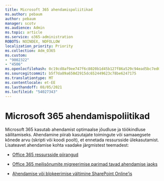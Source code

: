 ```yaml
---
title: Microsoft 365 ahendamispoliitikad
ms.author: pebaum
author: pebaum
manager: scotv
ms.audience: Admin
ms.topic: article
ms.service: o365-administration
ROBOTS: NOINDEX, NOFOLLOW
localization_priority: Priority
ms.collection: Adm_O365
ms.custom:
- "9002322"
- "4506"
ms.openlocfilehash: 0c19cd8af9ee747f6c8020b1d45b127f86a529c94ead5bc7ed08e0f74f332b65
ms.sourcegitcommit: b5f7da89a650d2915dc652449623c78be6247175
ms.translationtype: MT
ms.contentlocale: et-EE
ms.lasthandoff: 08/05/2021
ms.locfileid: "54027343"
---
```

# <a name="microsoft-365-throttle-policies"></a>Microsoft 365 ahendamispoliitikad

Microsoft 365 kasutab ahendamist optimaalse jõudluse ja töökindluse säilitamiseks. Ahendamine piirab kasutajate toimingute või samaaegsete kõnede arvu (skripti või koodi poolt), et ennetada ressursside ülekasutamist. Lisateavet ahendamise kohta vaadake järgmistest teemadest:

- [Office 365 ressursside piirangud](https://docs.microsoft.com/office365/Enterprise/office-365-resource-limits)

- [Office 365 meilisõnumite migreerimise parimad tavad ahendamise jaoks](https://docs.microsoft.com/exchange/mailbox-migration/office-365-migration-best-practices#office-365-throttling)

- [Ahendamise või blokeerimise vältimine SharePoint Online’is](https://docs.microsoft.com/sharepoint/dev/general-development/how-to-avoid-getting-throttled-or-blocked-in-sharepoint-online)
